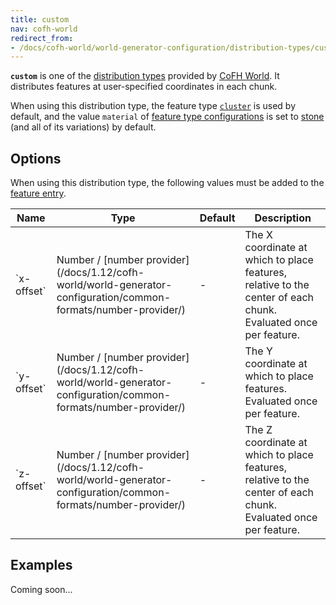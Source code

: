 ```yaml
---
title: custom
nav: cofh-world
redirect_from:
- /docs/cofh-world/world-generator-configuration/distribution-types/custom/
---
```


**`custom`** is one of the [distribution
types](/docs/1.12/cofh-world/world-generator-configuration/distribution-types/)
provided by [CoFH World](/docs/1.12/cofh-world/). It distributes features at
user-specified coordinates in each chunk.

When using this distribution type, the feature type
[`cluster`](/docs/1.12/cofh-world/world-generator-configuration/feature-types/cluster/)
is used by default, and the value `material` of [feature type
configurations](/docs/1.12/cofh-world/world-generator-configuration/feature-format/#feature-type-configuration)
is set to [stone](https://minecraft.gamepedia.com/Stone) (and all of its
variations) by default.


Options
-------

When using this distribution type, the following values must be added to the
[feature
entry](/docs/1.12/cofh-world/world-generator-configuration/feature-format/#features).

<div class="uk-overflow-container">
    <table class="uk-table uk-table-striped uk-text-small">
        <thead>
            <tr>
                <th>Name</th>
                <th>Type</th>
                <th>Default</th>
                <th>Description</th>
            </tr>
        </thead>
        <tbody>
            <tr>
                <td markdown="span">`x-offset`</td>
                <td markdown="span">
                    Number /
                    [number provider](/docs/1.12/cofh-world/world-generator-configuration/common-formats/number-provider/)
                </td>
                <td markdown="span">-</td>
                <td markdown="span">
                    The X coordinate at which to place features, relative to the
                    center of each chunk. Evaluated once per feature.
                </td>
            </tr>
            <tr>
                <td markdown="span">`y-offset`</td>
                <td markdown="span">
                    Number /
                    [number provider](/docs/1.12/cofh-world/world-generator-configuration/common-formats/number-provider/)
                </td>
                <td markdown="span">-</td>
                <td markdown="span">
                    The Y coordinate at which to place features. Evaluated once
                    per feature.
                </td>
            </tr>
            <tr>
                <td markdown="span">`z-offset`</td>
                <td markdown="span">
                    Number /
                    [number provider](/docs/1.12/cofh-world/world-generator-configuration/common-formats/number-provider/)
                </td>
                <td markdown="span">-</td>
                <td markdown="span">
                    The Z coordinate at which to place features, relative to the
                    center of each chunk. Evaluated once per feature.
                </td>
            </tr>
        </tbody>
    </table>
</div>


Examples
--------

Coming soon...
